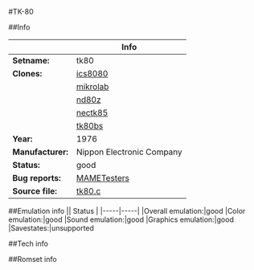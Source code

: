 #TK-80

##Info

||Info|
|-----|-----|
|**Setname:**|tk80
|**Clones:**|[ics8080](ics8080.md)
||[mikrolab](mikrolab.md)
||[nd80z](nd80z.md)
||[nectk85](nectk85.md)
||[tk80bs](tk80bs.md)
|**Year:**|1976
|**Manufacturer:**|Nippon Electronic Company
|**Status:**|good
|**Bug reports:**|[MAMETesters](http://mametesters.org/view_all_set.php?type=1&temporary=y&search=tk80.c)
|**Source file:**|[tk80.c](https://github.com/mamedev/mame/blob/master/src/mess/drivers/tk80.c)

##Emulation info
|| Status |
|-----|-----|
|Overall emulation:|good
|Color emulation:|good
|Sound emulation:|good
|Graphics emulation:|good
|Savestates:|unsupported

##Tech info

##Romset info

<!--- START OF EDITED COMMENT DO NOT TOUCH TEXT ABOVE-->

